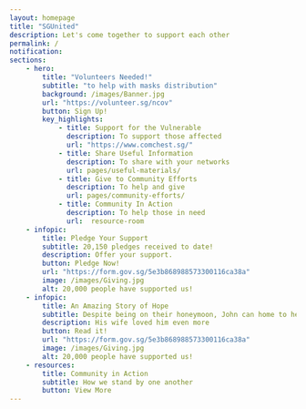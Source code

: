 ```yaml
---
layout: homepage
title: "SGUnited"
description: Let's come together to support each other
permalink: /
notification: 
sections:
    - hero:
        title: "Volunteers Needed!"
        subtitle: "to help with masks distribution"
        background: /images/Banner.jpg
        url: "https://volunteer.sg/ncov"
        button: Sign Up!
        key_highlights:
            - title: Support for the Vulnerable
              description: To support those affected
              url: "https://www.comchest.sg/" 
            - title: Share Useful Information
              description: To share with your networks
              url: pages/useful-materials/                                
            - title: Give to Community Efforts
              description: To help and give
              url: pages/community-efforts/
            - title: Community In Action
              description: To help those in need
              url:  resource-room
    - infopic:
        title: Pledge Your Support
        subtitle: 20,150 pledges received to date!
        description: Offer your support.
        button: Pledge Now!
        url: "https://form.gov.sg/5e3b868988573300116ca38a"
        image: /images/Giving.jpg
        alt: 20,000 people have supported us!
    - infopic:
        title: An Amazing Story of Hope
        subtitle: Despite being on their honeymoon, John can home to help!
        description: His wife loved him even more
        button: Read it!
        url: "https://form.gov.sg/5e3b868988573300116ca38a"
        image: /images/Giving.jpg
        alt: 20,000 people have supported us!
    - resources:
        title: Community in Action
        subtitle: How we stand by one another
        button: View More
---
```

